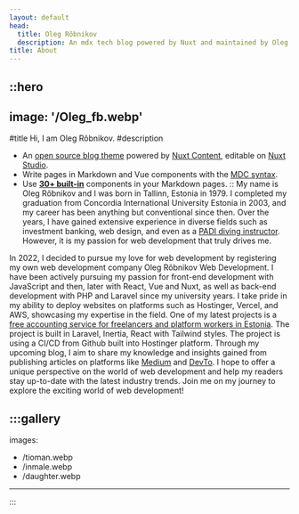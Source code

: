 ```yaml
---
layout: default
head:
  title: Oleg Rõbnikov
  description: An mdx tech blog powered by Nuxt and maintained by Oleg Rõbnikov.
title: About
---
```


::hero
---
image: '/Oleg_fb.webp'
---
#title
Hi, I am Oleg Rõbnikov.
#description
- An [open source blog theme](https://github.com/nuxt-themes/alpine) powered by [Nuxt Content](https://content.nuxtjs.org), editable on [Nuxt Studio](https://nuxt.studio/).
- Write pages in Markdown and Vue components with the [MDC syntax](https://content.nuxtjs.org/guide/writing/mdc).
- Use [**30+ built-in**](https://elements.nuxt.space) components in your Markdown pages.
::
My name is Oleg Rõbnikov and I was born in Tallinn, Estonia in 1979. I completed my graduation from Concordia International University Estonia in 2003, and my career has been anything but conventional since then. Over the years, I have gained extensive experience in diverse fields such as investment banking, web design, and even as a [PADI diving instructor](https://divewitholeg.com). However, it is my passion for web development that truly drives me.

In 2022, I decided to pursue my love for web development by registering my own web development company Oleg Rõbnikov Web Development. I have been actively pursuing my passion for front-end development with JavaScript and then, later with React, Vue and Nuxt, as well as back-end development with PHP and Laravel since my university years. I take pride in my ability to deploy websites on platforms such as Hostinger, Vercel, and AWS, showcasing my expertise in the field. One of my latest projects is a [free accounting service for freelancers and platform workers in Estonia](https://estoniafreelancerfinances.click/). The project is built in Laravel, Inertia, React with Tailwind styles. The project is using a CI/CD from Github built into Hostinger platform. Through my upcoming blog, I aim to share my knowledge and insights gained from publishing articles on platforms like [Medium](https://medium.com/@rybniko) and [DevTo](https://dev.to/divewitholeg). I hope to offer a unique perspective on the world of web development and help my readers stay up-to-date with the latest industry trends. Join me on my journey to explore the exciting world of web development!

:::gallery
---
images:
- /tioman.webp
- /inmale.webp
- /daughter.webp
---
:::
